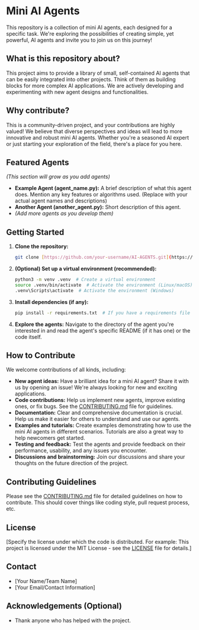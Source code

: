 # Mini AI Agents

This repository is a collection of mini AI agents, each designed for a specific task. We're exploring the possibilities of creating simple, yet powerful, AI agents and invite you to join us on this journey!

## What is this repository about?

This project aims to provide a library of small, self-contained AI agents that can be easily integrated into other projects. Think of them as building blocks for more complex AI applications. We are actively developing and experimenting with new agent designs and functionalities.

## Why contribute?

This is a community-driven project, and your contributions are highly valued! We believe that diverse perspectives and ideas will lead to more innovative and robust mini AI agents. Whether you're a seasoned AI expert or just starting your exploration of the field, there's a place for you here.

## Featured Agents

*(This section will grow as you add agents)*

*   **Example Agent (agent_name.py):**  A brief description of what this agent does.  Mention any key features or algorithms used.  (Replace with your actual agent names and descriptions)
*   **Another Agent (another_agent.py):**  Short description of this agent.
*   *(Add more agents as you develop them)*

## Getting Started

1.  **Clone the repository:**
    ```bash
    git clone [https://github.com/your-username/AI-AGENTS.git](https://www.google.com/search?q=https://github.com/your-username/AI-AGENTS.git)  # Replace with your repo URL
    ```

2.  **(Optional) Set up a virtual environment (recommended):**
    ```bash
    python3 -m venv .venv  # Create a virtual environment
    source .venv/bin/activate  # Activate the environment (Linux/macOS)
    .venv\Scripts\activate  # Activate the environment (Windows)
    ```

3.  **Install dependencies (if any):**
    ```bash
    pip install -r requirements.txt  # If you have a requirements file
    ```

4.  **Explore the agents:**  Navigate to the directory of the agent you're interested in and read the agent's specific README (if it has one) or the code itself.

## How to Contribute

We welcome contributions of all kinds, including:

*   **New agent ideas:** Have a brilliant idea for a mini AI agent? Share it with us by opening an issue! We're always looking for new and exciting applications.
*   **Code contributions:** Help us implement new agents, improve existing ones, or fix bugs.  See the [CONTRIBUTING.md](CONTRIBUTING.md) file for guidelines.
*   **Documentation:** Clear and comprehensive documentation is crucial. Help us make it easier for others to understand and use our agents.
*   **Examples and tutorials:** Create examples demonstrating how to use the mini AI agents in different scenarios. Tutorials are also a great way to help newcomers get started.
*   **Testing and feedback:** Test the agents and provide feedback on their performance, usability, and any issues you encounter.
*   **Discussions and brainstorming:** Join our discussions and share your thoughts on the future direction of the project.

## Contributing Guidelines

Please see the [CONTRIBUTING.md](CONTRIBUTING.md) file for detailed guidelines on how to contribute.  This should cover things like coding style, pull request process, etc.

## License

[Specify the license under which the code is distributed. For example: This project is licensed under the MIT License - see the [LICENSE](LICENSE) file for details.]

## Contact

*   [Your Name/Team Name]
*   [Your Email/Contact Information]

## Acknowledgements (Optional)

*   Thank anyone who has helped with the project.
